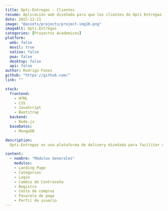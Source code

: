 ```yaml
---
title: Opti-Entregas - Clientes
resume: Aplicación web diseñada para que los clientes de Opti Entregas puedan hacer sus pedidos.
date: 2022-12-21
image: "@assets/projects/project-img1b.png"
imageAlt: Opti-Entregas
categories: [Proyectos Academicos]
platform:
  web: false
  movil: true
  nativo: false
  pwa: false
  desktop: false
  api: false
author: Rodrigo Fúnes
github: "https://github.com/"
link: ""

stack:
  frontend:
    - HTML
    - CSS
    - JavaScript
    - Bootstrap
  backend:
    - Node.js
  baseDatos:
    - MongoDB

description:
  Opti-Entregas es una plataforma de delivery diseñada para facilitar compras en múltiples categorías, como Café & Panadería, Farmacias, Mascotas, Restaurantes y Tecnología. Los usuarios registrados pueden explorar negocios, seleccionar productos y definir cantidades con total facilidad. La experiencia de compra se completa con opciones flexibles de pago y selección de dirección de envío, garantizando un servicio cómodo y eficiente.

content:
  - nombre: "Módulos Generales"
    modulos:
    - Landing Page
    - Categorias
    - Login
    - Cambio de Contraseña
    - Registro
    - Cesta de compras
    - Pasarela de pago
    - Perfil de usuario
---
```

